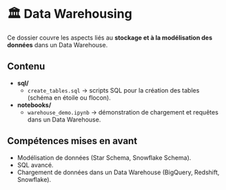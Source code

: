 # 🏛️ Data Warehousing

Ce dossier couvre les aspects liés au **stockage et à la modélisation des données** dans un Data Warehouse.

## Contenu
- **sql/**
  - `create_tables.sql` → scripts SQL pour la création des tables (schéma en étoile ou flocon).
- **notebooks/**
  - `warehouse_demo.ipynb` → démonstration de chargement et requêtes dans un Data Warehouse.

## Compétences mises en avant
- Modélisation de données (Star Schema, Snowflake Schema).
- SQL avancé.
- Chargement de données dans un Data Warehouse (BigQuery, Redshift, Snowflake).
